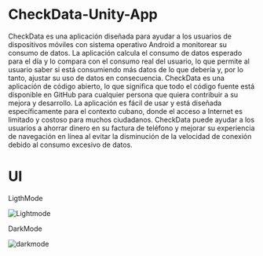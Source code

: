 # CheckData-Unity-App
CheckData es una aplicación diseñada para ayudar a los usuarios de dispositivos móviles con sistema operativo Android a monitorear su consumo de datos. La aplicación calcula el consumo de datos esperado para el día y lo compara con el consumo real del usuario, lo que permite al usuario saber si está consumiendo más datos de lo que debería y, por lo tanto, ajustar su uso de datos en consecuencia. CheckData es una aplicación de código abierto, lo que significa que todo el código fuente está disponible en GitHub para cualquier persona que quiera contribuir a su mejora y desarrollo. La aplicación es fácil de usar y está diseñada específicamente para el contexto cubano, donde el acceso a Internet es limitado y costoso para muchos ciudadanos. CheckData puede ayudar a los usuarios a ahorrar dinero en su factura de teléfono y mejorar su experiencia de navegación en línea al evitar la disminución de la velocidad de conexión debido al consumo excesivo de datos.

# UI
LigthMode

![Lightmode](https://github.com/Maxdesigna7x/CheckData-Unity-App/assets/21130878/9f96e6cd-fb7e-49fd-af83-ba4793615790)

DarkMode

![darkmode](https://github.com/Maxdesigna7x/CheckData-Unity-App/assets/21130878/272b8d91-a868-499b-9239-213703d72880)
